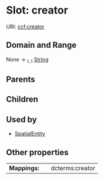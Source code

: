 
# Slot: creator




URI: [ccf:creator](http://purl.org/ccf/creator)


## Domain and Range

None &#8594;  <sub>1..1</sub> [String](types/String.md)

## Parents


## Children


## Used by

 * [SpatialEntity](SpatialEntity.md)

## Other properties

|  |  |  |
| --- | --- | --- |
| **Mappings:** | | dcterms:creator |

